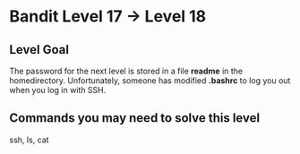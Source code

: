 Bandit Level 17 &rarr; Level 18
===============================

Level Goal
----------

The password for the next level is stored in a file **readme** in the
homedirectory. Unfortunately, someone has modified **.bashrc** to log
you out when you log in with SSH.

Commands you may need to solve this level
-----------------------------------------

ssh, ls, cat
